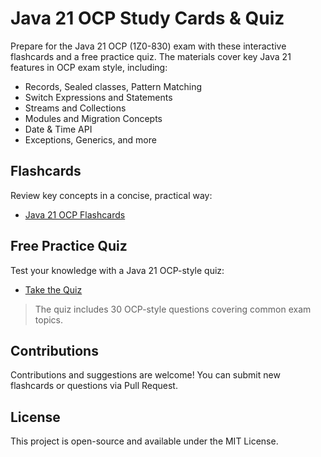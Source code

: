 # Java 21 OCP Study Cards & Quiz

Prepare for the Java 21 OCP (1Z0-830) exam with these interactive flashcards and a free practice quiz. The materials cover key Java 21 features in OCP exam style, including:

* Records, Sealed classes, Pattern Matching
* Switch Expressions and Statements
* Streams and Collections
* Modules and Migration Concepts
* Date & Time API
* Exceptions, Generics, and more

## Flashcards

Review key concepts in a concise, practical way:

* [Java 21 OCP Flashcards](https://anasss.github.io/java21docCards/)

## Free Practice Quiz

Test your knowledge with a Java 21 OCP-style quiz:

* [Take the Quiz](https://anasss.github.io/java21docCards/java21-quiz.html)

> The quiz includes 30 OCP-style questions covering common exam topics.

## Contributions

Contributions and suggestions are welcome! You can submit new flashcards or questions via Pull Request.

## License

This project is open-source and available under the MIT License.
